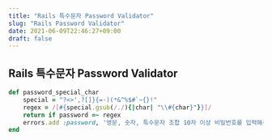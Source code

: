 ```yaml
---
title: "Rails 특수문자 Password Validator"
slug: "Rails Password Validator"
date: 2021-06-09T22:46:27+09:00
draft: false
---
```


## Rails 특수문자 Password Validator

```ruby
def password_special_char
    special = "?<>',?[]}{=-)(*&^%$#`~{}!"
    regex = /[#{special.gsub(/./){|char| "\\#{char}"}}]/
    return if password =~ regex
    errors.add :password, '영문, 숫자, 특수문자 조합 10자 이상 비밀번호를 입력해주세요.'
end
```
